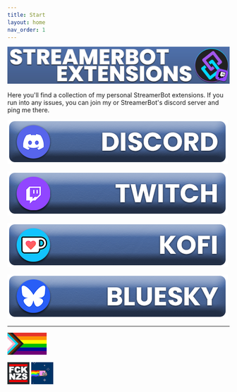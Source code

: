 ```yaml
---
title: Start
layout: home
nav_order: 1
---
```


![Picture](assets/general/github_title.png)

Here you'll find a collection of my personal StreamerBot extensions. If you run into any issues, you can join my or StreamerBot's discord server and ping me there.

[![Picture](assets/general/github_discord.png)](https://discord.gg/gEm5UMSvYs)

[![Picture](assets/general/github_twitch.png)](https://twitch.tv/tawmae)

[![Picture](assets/general/github_kofi.png)](https://ko-fi.com/tawmae)

[![Picture](assets/general/github_bluesky.png)](https://bsky.app/profile/tawmae.xyz)

---


![Picture](assets/media/lgbtq.jpg) 

![Picture](assets/media/fcknzs.jpg)  ![Picture](assets/media/nyancat.png)




